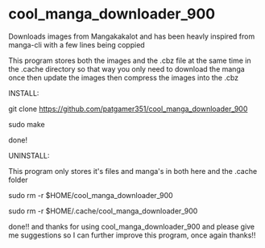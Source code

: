 # cool_manga_downloader_900
Downloads images from Mangakakalot and has been heavly inspired from manga-cli with a few lines being coppied

This program stores both the images and the .cbz file at the same time in the .cache directory so that way you only need to download the manga once then update the images then compress the images into the .cbz

INSTALL:

git clone https://github.com/patgamer351/cool_manga_downloader_900

sudo make

done!

UNINSTALL:

This program only stores it's files and manga's in both here and the .cache folder

sudo rm -r $HOME/cool_manga_downloader_900

sudo rm -r $HOME/.cache/cool_manga_downloader_900

done!! and thanks for using cool_manga_downloader_900 and please give me suggestions so I can further improve this program, once again thanks!!
